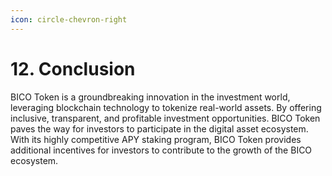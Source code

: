 ```yaml
---
icon: circle-chevron-right
---
```


# 12. Conclusion

BICO Token is a groundbreaking innovation in the investment world, leveraging blockchain technology to tokenize real-world assets. By offering inclusive, transparent, and profitable investment opportunities. BICO Token paves the way for investors to participate in the digital asset ecosystem. With its highly competitive APY staking program, BICO Token provides additional incentives for investors to contribute to the growth of the BICO ecosystem.
